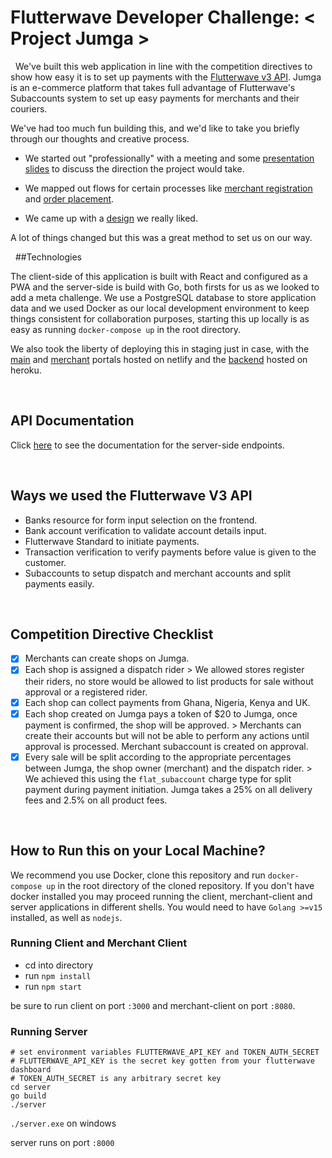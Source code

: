 # Flutterwave Developer Challenge: < Project Jumga >
&nbsp;
  We've built this web application in line with the competition directives to show how easy it is to set up
payments with the [Flutterwave v3 API](https://developer.flutterwave.com/docs). Jumga is an e-commerce platform
that takes full advantage of Flutterwave's Subaccounts system to set up easy payments for merchants and their
couriers.

We've had too much fun building this, and we'd like to take you briefly through our thoughts and creative process.

* We started out "professionally" with a meeting and some [presentation slides](https://docs.google.com/presentation/d/1Ni57y-jUsqiT2CG8hUAakNgjnAEE8SAbUWWXXoUbA9Q/edit?usp=sharing) to discuss the direction the
project would take.
  
* We mapped out flows for certain processes like [merchant registration](https://drive.google.com/file/d/1KmT1B0g6B0D_9HA5G2gNe1YGS5pPGHnE/view) and [order placement](https://drive.google.com/file/d/1PJbVt04PR7DsJeJXWUbBFUJS3Coe7iow/view?usp=sharing).

* We came up with a [design](https://www.figma.com/file/uZV4UBjwslqdmCI13KshlG/Project-Jumga) we really liked.

A lot of things changed but this was a great method to set us on our way.

&nbsp;
##Technologies

The client-side of this application is built with React and configured as a PWA and the server-side is build with Go, both firsts for us
as we looked to add a meta challenge. We use a PostgreSQL database to store application data and we used Docker
as our local development environment to keep things consistent for collaboration purposes, starting this up locally is as 
easy as running ```docker-compose up``` in the root directory.

We also took the liberty of deploying this in staging just in case, with the [main](https://jumga-client.netlify.app/) and [merchant](https://jumga-merchant.netlify.app/) portals hosted on netlify
and the [backend](https://apex-jumga.herokuapp.com/) hosted on heroku.

&nbsp;
## API Documentation
Click [here]() to see the documentation for the server-side endpoints.

&nbsp;
## Ways we used the Flutterwave V3 API
* Banks resource for form input selection on the frontend.
* Bank account verification to validate account details input.
* Flutterwave Standard to initiate payments.
* Transaction verification to verify payments before value is given to the customer.
* Subaccounts to setup dispatch and merchant accounts and split payments easily.

&nbsp;
## Competition Directive Checklist
- [x] Merchants can create shops on Jumga.
- [x] Each shop is assigned a dispatch rider > We allowed stores register their riders, no store would be allowed to list products
for sale without approval or a registered rider.
- [x] Each shop can collect payments from Ghana, Nigeria, Kenya and UK.
- [x] Each shop created on Jumga pays a token of \$20 to Jumga, once payment is confirmed, the shop will be approved. > Merchants
  can create their accounts but will not be able to perform any actions until approval is processed. Merchant subaccount is created on
  approval.
- [x] Every sale will be split according to the appropriate percentages between Jumga, the shop owner (merchant) and the dispatch rider. >
We achieved this using the ```flat_subaccount``` charge type for split payment during payment initiation. Jumga takes a
  25% on all delivery fees and 2.5% on all product fees.

&nbsp;
## How to Run this on your Local Machine?
We recommend you use Docker, clone this repository and run ```docker-compose up``` in the root directory of the cloned repository.
If you don't have docker installed you may proceed running the client, merchant-client and server applications in different shells.
You would need to have ```Golang >=v15``` installed, as well as ```nodejs```.

### Running Client and Merchant Client
* cd into directory
* run ```npm install```
* run ```npm start```

be sure to run client on port ```:3000``` and merchant-client on port ```:8080```.

### Running Server
    # set environment variables FLUTTERWAVE_API_KEY and TOKEN_AUTH_SECRET
    # FLUTTERWAVE_API_KEY is the secret key gotten from your flutterwave dashboard
    # TOKEN_AUTH_SECRET is any arbitrary secret key
    cd server
    go build
    ./server

```./server.exe``` on windows

server runs on port ```:8000```

